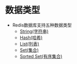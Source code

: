 数据类型
==
* Redis数据库支持五种数据类型
    * [String(字符串)]()
    * [Hash(哈希)]()
    * [List(列表)]()
    * [Set(集合)]()
    * [Sorted Set(有序集合)]()

    
     